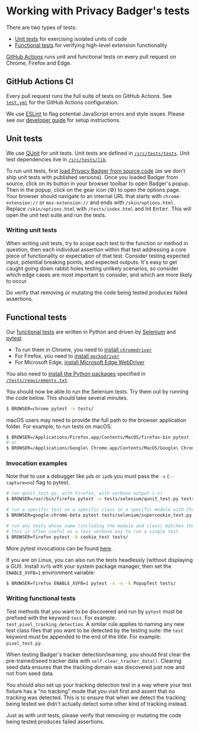 # Working with Privacy Badger's tests

There are two types of tests:

* [Unit tests](/doc/tests.md#unit-tests) for exercising isolated units of code
* [Functional tests](/doc/tests.md#functional-tests) for verifying high-level extension functionality

[GitHub Actions](/doc/tests.md#github-actions-ci) runs unit and functional tests on every pull request on Chrome, Firefox and Edge.

## GitHub Actions CI

Every pull request runs the full suite of tests on GitHub Actions. See [`test.yml`](/.github/workflows/test.yml) for the GitHub Actions configuration.

We use [ESLint](https://eslint.org) to flag potential JavaScript errors and style issues. Please see our [developer guide](/doc/develop.md#lint-your-changes) for setup instructions.

## Unit tests

We use [QUnit](https://qunitjs.com/) for unit tests.
Unit tests are defined in [`/src/tests/tests`](/src/tests/tests). Unit test dependencies live in [`/src/tests/lib`](/src/tests/lib).

To run unit tests, first [load Privacy Badger from source code](/doc/develop.md#install-from-source) (as we don't ship unit tests with published versions).
Once you loaded Badger from source, click on its button in your browser toolbar to open Badger's popup.
Then in the popup, click on the gear icon (⚙) to open the options page.
Your browser should navigate to an internal URL that starts with `chrome-extension://` or `moz-extension://` and ends with `/skin/options.html`.
Replace `/skin/options.html` with `/tests/index.html` and hit <kbd>Enter</kbd>.
This will open the unit test suite and run the tests.

### Writing unit tests

When writing unit tests, try to scope each test to the function or method in question, then each individual assertion within that test addressing a core piece of functionality or expectation of that test. Consider testing expected input, potential breaking points, and expected outputs. It's easy to get caught going down rabbit holes testing unlikely scenarios, so consider which edge cases are most important to consider, and which are more likely to occur.

Do verify that removing or mutating the code being tested produces failed assertions.

## Functional tests

Our [functional tests](/tests/selenium/) are written in Python and driven by [Selenium](https://selenium-python.readthedocs.io/) and [pytest](https://docs.pytest.org/en/latest/).

- To run them in Chrome, you need to [install `chromedriver`](http://chromedriver.chromium.org/getting-started)
- For Firefox, you need to [install `geckodriver`](/scripts/geckodriver.sh)
- For Microsoft Edge, [install Microsoft Edge WebDriver](https://developer.microsoft.com/en-us/microsoft-edge/tools/webdriver/)

You also need to [install the Python packages](https://snarky.ca/a-quick-and-dirty-guide-on-how-to-install-packages-for-python/) specified in [`/tests/requirements.txt`](/tests/requirements.txt).

You should now be able to run the Selenium tests. Try them out by running
the code below. This should take several minutes.
```bash
$ BROWSER=chrome pytest -v tests/
```

macOS users may need to provide the full path to the browser application folder. For example, to run tests on macOS:
```bash
$ BROWSER=/Applications/Firefox.app/Contents/MacOS/firefox-bin pytest -v tests/
# or
$ BROWSER=/Applications/Google\ Chrome.app/Contents/MacOS/Google\ Chrome pytest -v tests/
```


### Invocation examples

Note that to use a debugger like `pdb` or `ipdb` you must pass the `-s` (`--capture=no`) flag to pytest.
```bash
# run qunit_test.py, with Firefox, with verbose output (-v)
$ BROWSER=/usr/bin/firefox pytest -v tests/selenium/qunit_test.py tests/

# run a specific test on a specific class in a specific module with Chrome Beta
$ BROWSER=google-chrome-beta pytest tests/selenium/supercookie_test.py::SupercookieTest::test_should_detect_ls_of_third_party_frame

# run any tests whose name (including the module and class) matches the string cookie_test
# this is often useful as a less verbose way to run a single test
$ BROWSER=firefox pytest -k cookie_test tests/
```

More pytest invocations can be found [here](https://docs.pytest.org/en/latest/usage.html).

If you are on Linux, you can also run the tests headlessly (without displaying a GUI).
Install `Xvfb` with your system package manager, then set the `ENABLE_XVFB=1` environment variable:

```bash
$ BROWSER=firefox ENABLE_XVFB=1 pytest -s -v -k PopupTest tests/
```

### Writing functional tests

Test methods that you want to be discovered and run by `pytest` must be prefixed with the keyword `test`. For example: `test_pixel_tracking_detection`. A similar rule applies to naming any new test class files that you want to be detected by the testing suite: the `test` keyword must be appended to the end of the title. For example: `pixel_test.py`.

When testing Badger's tracker detection/learning, you should first clear the pre-trained/seed tracker data with `self.clear_tracker_data()`. Clearing seed data ensures that the tracking domain was discovered just now and not from seed data.

You should also set up your tracking detection test in a way where your test fixture has a "no tracking" mode that you visit first and assert that no tracking was detected. This is to ensure that when we detect the tracking being tested we didn't actually detect some other kind of tracking instead.

Just as with unit tests, please verify that removing or mutating the code being tested produces failed assertions.
